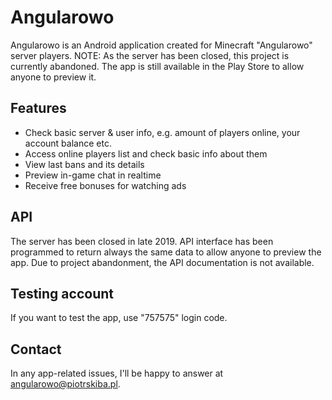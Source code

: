 # Angularowo
Angularowo is an Android application created for Minecraft "Angularowo" server players.
NOTE: As the server has been closed, this project is currently abandoned.
The app is still available in the Play Store to allow anyone to preview it.

## Features
* Check basic server & user info, e.g. amount of players online, your account balance etc.
* Access online players list and check basic info about them
* View last bans and its details
* Preview in-game chat in realtime
* Receive free bonuses for watching ads

## API
The server has been closed in late 2019. API interface has been programmed to return always the same data to allow anyone to preview the app. Due to project abandonment, the API documentation is not available.

## Testing account
If you want to test the app, use "757575" login code.

## Contact
In any app-related issues, I'll be happy to answer at angularowo@piotrskiba.pl.
